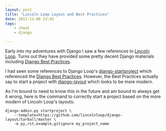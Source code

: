 ```yaml
---
layout: post
title: "Lincoln Loop Layout and Best Practices"
date: 2012-11-08 13:42
tags:
    - cheat
    - django

---
```

Early into my adventures with Django I saw a few references to [Lincoln Loop][0].
Turns out they have provided some pretty decent Django materials including
[Django Best Practices][1].

I had seen some references to Django Loop's [django-startproject][2] which
referenced the [Django Best Practices][1]. However, the Best Practices actually
say to start a project with [django-layout][3] which looks to be more modern.

As I'm bound to need to know this in the future and am bound to always get
it wrong, here is the command to correctly start a project based on the more
modern of Lincoln Loop's layouts:

    django-admin.py startproject \
        --template=https://github.com/lincolnloop/django-layout/tarball/master \
        -e py,rst,example,gitignore my_project_name

[0]: http://lincolnloop.com/
[1]: http://lincolnloop.com/django-best-practices/
[2]: https://github.com/lincolnloop/django-startproject
[3]: https://github.com/lincolnloop/django-layout